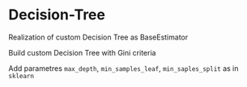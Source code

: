 # Decision-Tree
Realization of custom Decision Tree as BaseEstimator

Build custom Decision Tree with Gini criteria

Add parametres `max_depth`, `min_samples_leaf`, `min_saples_split` as in `sklearn`
